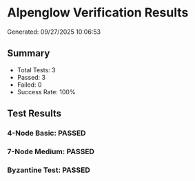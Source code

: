 ﻿# Alpenglow Verification Results
Generated: 09/27/2025 10:06:53

## Summary
- Total Tests: 3
- Passed: 3  
- Failed: 0
- Success Rate: 100%

## Test Results
### 4-Node Basic: PASSED

### 7-Node Medium: PASSED

### Byzantine Test: PASSED

